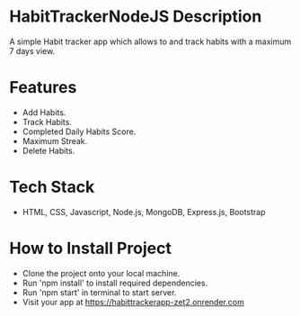 # HabitTrackerNodeJS Description

A simple Habit tracker app which allows to and track habits with a maximum 7 days view.

# Features

- Add Habits.
- Track Habits.
- Completed Daily Habits Score.
- Maximum Streak.
- Delete Habits.

# Tech Stack

- HTML, CSS, Javascript, Node.js, MongoDB, Express.js, Bootstrap

# How to Install Project

- Clone the project onto your local machine.
- Run 'npm install' to install required dependencies.
- Run 'npm start' in terminal to start server.
- Visit your app at https://habittrackerapp-zet2.onrender.com
